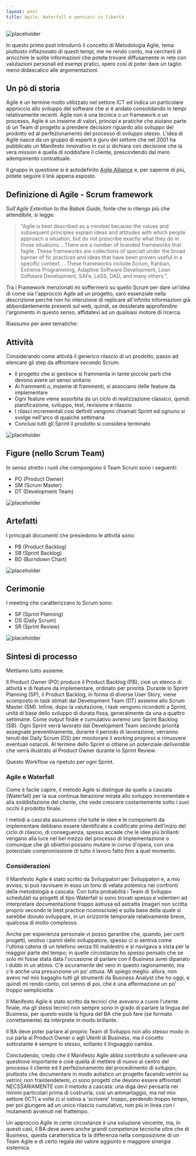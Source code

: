 ```yaml
---
layout: post
title: Agile, Waterfall e pensieri in libertà
---
```


![placeholder](http://stefanodipiazza.altervista.org/blog/posts/img/implementing-agile-project-management.fw.png "Metodologia Agile")

In questo primo post introdurrò il concetto di Metodologia Agile, tema piuttosto inflazionato di questi tempi, me ne rendo conto, ma cercherò di arricchire le solite informazioni che potete trovare diffusamente in rete con valutazioni personali ed esempi pratici, spero così di poter dare un taglio meno didascalico alle argomentazioni.

## Un pò di storia

Agile è un termine molto utilizzato nel settore ICT ed indica un particolare approccio allo sviluppo del software che si è andato consolidando in tempi relativamente recenti.
Agile non è una tecnica o un framework o un processo, Agile è un insieme di valori, principi e pratiche che aiutano parte di un Team di progetto a prendere decisioni riguardo allo sviluppo del prodotto ed al perfezionamento del processo di sviluppo stesso.
L'idea di Agile nasce da un gruppo di esperti e guru del settore che nel 2001 ha pubblicato un Manifesto innovativo in cui si dichiara con decisione che la vera *mission* è quella di soddisfare il cliente, prescindendo dal mero adempimento contrattuale.

Il gruppo in questione si è autodefinito [Agile Alliance](https://www.agilealliance.org) e, per saperne di più, potete seguire il link appena esposto.

## Definizione di Agile - Scrum framework

Sull'*Agile Extention to the Babok Guide*, fonte che io ritengo più che attendibile, si legge:

> "Agile is best described as a mindset because the values and subsequent principles explain ideas and attitudes with which people approach a situation, but do not prescribe exactly what they do in those situations....There are a number of branded frameworks that fagile. These frameworks are collections of speciall under the broad banner of
fic practices and ideas that have been proven useful in a specific context.....These frameworks include Scrum, Kanban, Extreme Programming, Adaptive Software Development, Lean Software Development, SAFe, LeSS, DAD, and many others.".

Tra i Framework menzionati mi soffermerò su quello Scrum per dare un'idea di come sia l'approccio Agile ad un progetto,
sarò essenziale nella descrizione perché non ho intenzione di replicare all'infinito informazioni già abbondantemente presenti sul web, quindi, se desiderate approfondire l'argomento in questo senso, affidatevi ad un qualsiasi motore di ricerca.

Riassumo per aree tematiche:

## Attività

Considerando come attività il generico rilascio di un prodotto, passo ad elencare gli step da affrontare secondo Scrum:

* Il progetto che si gestisce si frammenta in tante piccole parti che devono avere un senso unitario
* Ai frammenti o, insieme di frammenti, si associano delle feature da implementare
* Ogni feature viene assorbita da un ciclo di realizzazione classico, quindi: pianificazione, sviluppo, test, revisione e rilascio
* I rilasci incrementali così definiti vengono chiamati Sprint ed ognuno si svolge nell'arco di qualche settimana
* Conclusi tutti gli Sprint il prodotto si considera terminato

![placeholder](http://stefanodipiazza.altervista.org/blog/posts/img/scrum-activities.fw.png "Attivita scrum")

## Figure (nello Scrum Team)

In senso stretto i ruoli che compongono il Team Scrum sono i seguenti:

* PO (Product Owner)  
* SM (Scrum Master)
* DT (Development Team)

![placeholder](http://stefanodipiazza.altervista.org/blog/posts/img/scrum-figures.fw.png "Figure scrum")

## Artefatti

I principali documenti che presiedono le attività sono:

* PB (Product Backlog)
* SB (Sprint Backlog)
* BD (Burndown Chart)

![placeholder](http://stefanodipiazza.altervista.org/blog/posts/img/artifact.fw.png "Artefatti scrum")

## Cerimonie

I meeting che caratterizzano lo Scrum sono:

* SP (Sprint Planning)
* DS (Daily Scrum)
* SR (Sprint Review)

![placeholder](http://stefanodipiazza.altervista.org/blog/posts/img/cerimonies.fw.png "Cerimonie scrum")

## Sintesi di processo

Mettiamo tutto assieme.

Il Product Owner (PO) produce il Product Backlog (PB), cioè un elenco di attività e di feature da implementare, ordinato per priorità.
Durante lo Sprint Planning (SP), il Product Backlog, in forma di diverse User Story, viene scomposto in task stimati dal Development Team (DT) assieme allo Scrum Master (SM). Infine, dopo la valutazione, i task vengono ricondotti a Sprint, unità di base dello sviluppo di durata fissa, generalmente da una a quattro settimane.
Come output finale e cumulativo avremo uno Sprint Backlog (SB).
Ogni Sprint verrà lavorato dal Development Team secondo priorità assegnate preventivamente, durante il periodo di lavorazione, verranno tenuti dei Daily Scrum (DS) per monitorare il *working progress* e rimuovere eventuali ostacoli.
Al termine dello Sprint si ottiene un potenziale *deliverable* che verrà illustrato al Product Owner durante lo Sprint Review.

Questo Workflow va ripetuto per ogni Sprint.

### Agile e Waterfall

Come è facile capire, il metodo Agile si distingue da quello a cascata (Waterfall) per la sua continua iterazione mirata allo sviluppo incrementale e alla soddisfazione del cliente, che vede crescere costantemente sotto i suoi occhi il prodotto finale.

I metodi a cascata assumono che tutte le idee e le componenti da implementare debbano essere identificate e codificate prima dell’inizio del ciclo di rilascio, di conseguenza, spesso accade che le idee più brillanti vengano alla luce nel bel mezzo del processo di implementazione o comunque che gli obiettivi possano mutare in corso d'opera, con una potenziale compromissione di tutto il lavoro fatto fino a quel momento.

### Considerazioni

Il Manifesto Agile è stato scritto da Sviluppatori per Sviluppatori e, a mio avviso, si può ravvisare in esso un tono di velata
polemica nei confronti della metodologia a cascata.
Con tutta probabilità i Team di Sviluppo schedulati su progetti di tipo Waterfall si sono trovati spesso e volentieri ad interpretare documentazione troppo astrusa ed astratta (magari non scritta proprio secondo le best practice riconosciute) e sulla base della quale si sarebbe dovuto sviluppare, in un orizzonte temporale relativamente breve, qualcosa di molto complesso.

Anche per esperienza personale vi posso garantire che, quando, per certi progetti, vestivo i panni dello sviluppatore, spesso ci si sentiva come l'ultima catena di un telefono senza fili maldestro e si navigava a vista per la maggior parte del tempo; in quelle circostanze ho spesso pensato che se solo mi fosse stata data l'occasione di parlare con il Business avrei dipanato i dubbi in un attimo. C'è sicuramente del vero in questo ragionamento, ma c'è anche una presunzione un po' ottusa. Mi spiego meglio: allora, non avevo nel mio bagaglio tutti gli strumenti da Business Analyst che ho oggi, e quindi mi rendo conto, col senno di poi, che è una affermazione un po' troppo sempliciotta.

Il Manifesto Agile è stato scritto da tecnici che avevano a cuore l'utente finale, ma gli stessi tecnici non sempre sono in grado di parlare la lingua del Business, per questo esiste la figura del BA che può fare (se formato correttamente) da interprete in modo brillante.

Il BA deve poter parlare al proprio Team di Sviluppo non allo stesso modo in cui parla al Product Owner o agli Utenti di Business, ma il cocetto sottostante è sempre lo stesso, soltanto il linguaggio cambia.

Concludendo, credo che il Manifesto Agile abbia contributo a sollevare una questione importante e cioè quella di mettere di nuovo al centro del processo il cliente ed il perfezionamento del procedimento di sviluppo, piuttosto che documentare in modo autistico un progetto facendo vetrini su vetrini; non fraintendetemi, ci sono progetti che devono essere affrontati NECSSARIAMENTE con il metodo a cascata: una diga devi pensarla nei minimi particolari prima di costruirla, così un ammartaggio, ma nel mio settore (ICT) a volte ci si ostina a 'scrivere' troppo, perdendo troppo tempo, per poi giungere ad un unico rilascio cumulativo, non più in linea con i mutamenti avvenuti nel frattempo.

Un approccio Agile in certe circostanze è una soluzione vincente, ma, in questi casi, il BA deve avere anche grandi competenze tecniche oltre che di Business, questa caratteristica fa la differenza nella composizione di un Team Agile e di certo regala del valore aggiunto e maggiore sinergia sistemica.
